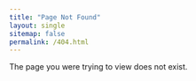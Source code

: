 ```yaml
---
title: "Page Not Found"
layout: single
sitemap: false
permalink: /404.html
---
```


The page you were trying to view does not exist.
